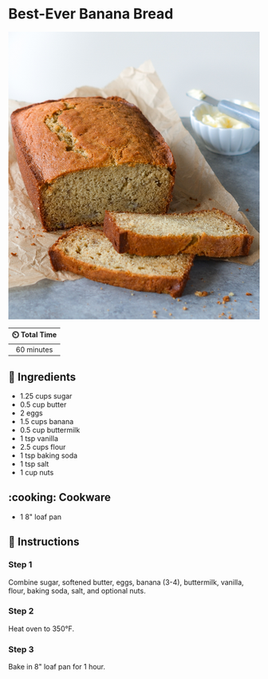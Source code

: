 # Best-Ever Banana Bread

![Best-Ever Banana Bread](../assets/images/best-ever-banana-bread.jpg)

| :timer_clock: Total Time |
|:-----------------------: |
| 60 minutes |

## :salt: Ingredients

- 1.25 cups sugar
- 0.5 cup butter
- 2 eggs
- 1.5 cups banana
- 0.5 cup buttermilk
- 1 tsp vanilla
- 2.5 cups flour
- 1 tsp baking soda
- 1 tsp salt
- 1 cup nuts

## :cooking: Cookware

- 1 8" loaf pan

## :pencil: Instructions

### Step 1

Combine sugar, softened butter, eggs, banana (3-4), buttermilk, vanilla, flour, baking soda, salt, and optional nuts.

### Step 2

Heat oven to 350°F.

### Step 3

Bake in 8" loaf pan for 1 hour.
